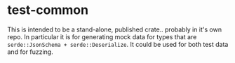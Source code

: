 # test-common

This is intended to be a stand-alone, published crate.. probably in it's own
repo. In particular it is for generating mock data for types that are
`serde::JsonSchema + serde::Deserialize`. It could be used for both test data
and for fuzzing.